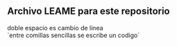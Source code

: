 ## Archivo LEAME para este repositorio  
doble espacio es cambio de linea  
`entre comillas sencillas se escribe un codigo´
